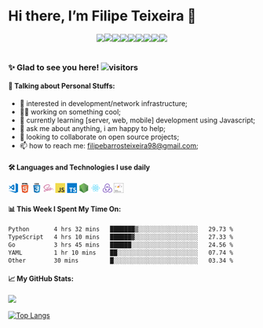 # Hi there, I’m Filipe Teixeira 👋

<div style="display: flex; align-items: center; justify-content: center;">
  <img src="https://img.shields.io/badge/Gmail-D14836?style=for-the-badge&logo=gmail&logoColor=white"  />
  <a href="https://linkedin.com/in/filipebteixeira98">
    <img src="https://img.shields.io/badge/LinkedIn-0077B5?style=for-the-badge&logo=linkedin&logoColor=white" />
  </a>
  <img src="https://img.shields.io/badge/AMD-Ryzen_5-ED1C24?style=for-the-badge&logo=amd&logoColor=white" />
  <img src="https://img.shields.io/badge/Linux-FCC624?style=for-the-badge&logo=linux&logoColor=black" />
  <img src="https://img.shields.io/badge/Stack_Overflow-FE7A16?style=for-the-badge&logo=stack-overflow&logoColor=white" />
  <img src="https://img.shields.io/badge/RSS-FFA500?style=for-the-badge&logo=rss&logoColor=white" />
  <img src="https://img.shields.io/badge/Discord-7289DA?style=for-the-badge&logo=discord&logoColor=white" />
  <img src="https://img.shields.io/badge/Slack-4A154B?style=for-the-badge&logo=slack&logoColor=white" />
  <img src="https://img.shields.io/badge/Spotify-1ED760?&style=for-the-badge&logo=spotify&logoColor=white" />
</div>
<br />

### ✨ Glad to see you here! ![visitors](https://visitor-badge.glitch.me/badge?page_id=${your.username}.${your.repo.id})

#### 🧍 Talking about Personal Stuffs:
- 👀 interested in development/network infrastructure;
- 👨‍💻 working on something cool;
- 🚀 currently learning [server, web, mobile] development using Javascript;
- 💬 ask me about anything, i am happy to help;
- 💞️ looking to collaborate on open source projects;
- 📫 how to reach me: filipebarrosteixeira98@gmail.com;

#### 🛠️ Languages and Technologies I use daily

<code><img height="20" src="https://raw.githubusercontent.com/github/explore/80688e429a7d4ef2fca1e82350fe8e3517d3494d/topics/visual-studio-code/visual-studio-code.png"></code>
<code><img height="20" src="https://raw.githubusercontent.com/github/explore/80688e429a7d4ef2fca1e82350fe8e3517d3494d/topics/html/html.png"></code>
<code><img height="20" src="https://raw.githubusercontent.com/github/explore/80688e429a7d4ef2fca1e82350fe8e3517d3494d/topics/css/css.png"></code>
<code><img height="20" src="https://raw.githubusercontent.com/github/explore/80688e429a7d4ef2fca1e82350fe8e3517d3494d/topics/sass/sass.png"></code>
<code><img height="20" src="https://raw.githubusercontent.com/github/explore/80688e429a7d4ef2fca1e82350fe8e3517d3494d/topics/javascript/javascript.png"></code>
<code><img height="20" src="https://raw.githubusercontent.com/github/explore/80688e429a7d4ef2fca1e82350fe8e3517d3494d/topics/typescript/typescript.png"></code>
<code><img height="20" src="https://raw.githubusercontent.com/github/explore/80688e429a7d4ef2fca1e82350fe8e3517d3494d/topics/nodejs/nodejs.png"></code>
<code><img height="20" src="https://raw.githubusercontent.com/github/explore/80688e429a7d4ef2fca1e82350fe8e3517d3494d/topics/react/react.png"></code>
<code><img height="20" src="https://raw.githubusercontent.com/github/explore/80688e429a7d4ef2fca1e82350fe8e3517d3494d/topics/redux/redux.png"></code>
<code><img height="20" src="https://raw.githubusercontent.com/github/explore/80688e429a7d4ef2fca1e82350fe8e3517d3494d/topics/styled-components/styled-components.png"></code>

#### 📊 This Week I Spent My Time On:
<!--START_SECTION:waka-->
```text
Python       4 hrs 32 mins   ███████▒░░░░░░░░░░░░░░░░░   29.73 % 
TypeScript   4 hrs 10 mins   ██████▓░░░░░░░░░░░░░░░░░░   27.33 % 
Go           3 hrs 45 mins   ██████░░░░░░░░░░░░░░░░░░░   24.56 % 
YAML         1 hr 10 mins    ██░░░░░░░░░░░░░░░░░░░░░░░   07.74 % 
Other        30 mins         █░░░░░░░░░░░░░░░░░░░░░░░░   03.34 % 
```
<!--END_SECTION:waka-->

#### 📈 My GitHub Stats:
<img height="180em" src="https://github-readme-stats.vercel.app/api?username=filipebteixeira98&show_icons=true&hide_border=true&&count_private=true&include_all_commits=true" />

[![Top Langs](https://github-readme-stats.vercel.app/api/top-langs/?username=filipebteixeira98&layout=compact)](https://github.com/filipebteixeira98/github-readme-stats)

<!---
filipebteixeira98/filipebteixeira98 is a ✨ special ✨ repository because its `README.md` (this file) appears on your GitHub profile.
You can click the Preview link to take a look at your changes.
--->
